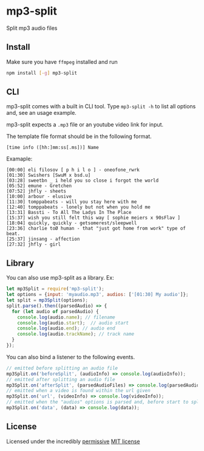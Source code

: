 # mp3-split

Split mp3 audio files

## Install

Make sure you have `ffmpeg` installed and run

```bash
npm install [-g] mp3-split
```

## CLI

mp3-split comes with a built in CLI tool. Type ```mp3-split -h``` to list all options and, see an usage example.

mp3-split expects a `.mp3` file or an youtube video link for input.

The template file format should be in the following format.
```
[time info ([hh:]mm:ss[.ms])] Name
```

Examaple:
```
[00:00] eli filosov [ p h i l o ] - oneofone_rwrk
[01:30] Swishers [SwuM x bsd.u]
[03:28] sweetbn _ i held you so close i forgot the world
[05:52] emune - Gretchen
[07:52] jhfly - sheets
[10:00] arbour - elusive
[11:30] tomppabeats - will you stay here with me
[12:40] tomppabeats - lonely but not when you hold me
[13:31] Bassti - To All The Ladys In The Place
[15:37] wish you still felt this way [ sophie meiers x 90sFlav ]
[18:04] quickly, quickly - getsomerest/sleepwell
[23:36] charlie toØ human - that "just got home from work" type of beat.
[25:37] jinsang - affection
[27:32] jhfly - girl
```

## Library

You can also use mp3-split as a library. Ex:

```js
let mp3Split = require('mp3-split');
let options = {input: 'myaudio.mp3', audios: ['[01:30] My audio']};
let split = mp3Split(options);
split.parse().then((parsedAudio) => {
  for (let audio of parsedAudio) {
    console.log(audio.name); // filename
    console.log(audio.start);  // audio start
    console.log(audio.end); // audio end
    console.log(audio.trackName); // track name
  }
});
```

You can also bind a listener to the following events.

```js
// emitted before splitting an audio file
mp3Split.on('beforeSplit', (audioInfo) => console.log(audioInfo));
// emitted after splitting an audio file
mp3Split.on('afterSplit', (parsedAudioFiles) => console.log(parsedAudioFiles));
// emitted when a video is found within the url given
mp3Split.on('url', (videoInfo) => console.log(videoInfo));
// emitted when the "audios" options is parsed and, before start to split the audio
mp3Split.on('data', (data) => console.log(data));
```

## License

Licensed under the incredibly [permissive](http://en.wikipedia.org/wiki/Permissive_free_software_licence)
[MIT license](http://creativecommons.org/licenses/MIT/)